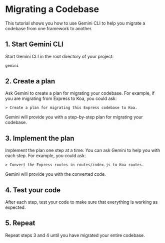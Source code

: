 # Migrating a Codebase

This tutorial shows you how to use Gemini CLI to help you migrate a codebase from one framework to another.

## 1. Start Gemini CLI

Start Gemini CLI in the root directory of your project:

```bash
gemini
```

## 2. Create a plan

Ask Gemini to create a plan for migrating your codebase. For example, if you are migrating from Express to Koa, you could ask:

```
> Create a plan for migrating this Express codebase to Koa.
```

Gemini will provide you with a step-by-step plan for migrating your codebase.

## 3. Implement the plan

Implement the plan one step at a time. You can ask Gemini to help you with each step. For example, you could ask:

```
> Convert the Express routes in routes/index.js to Koa routes.
```

Gemini will provide you with the converted code.

## 4. Test your code

After each step, test your code to make sure that everything is working as expected.

## 5. Repeat

Repeat steps 3 and 4 until you have migrated your entire codebase.
